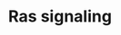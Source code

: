 ---
annotations:
- id: PW:0000168
  parent: signaling pathway
  type: Pathway Ontology
  value: growth factor signaling pathway
- id: PW:0000006
  parent: signaling pathway
  type: Pathway Ontology
  value: Ras superfamily mediated signaling pathway
authors:
- Khanspers
- Egonw
- DeSl
- Eweitz
- Finterly
citedin:
- link: PMC8407676
  title: Transcriptome Signature of Immune Cells Post Reovirus Treatment in KRAS Mutated
    Colorectal Cancer (2021)
- link: 10.1007/s13770-023-00621-1
  title: Reconstructed Human Skin with Hypodermis Shows Essential Role of Adipose
    Tissue in Skin Metabolism (2024)
- link: PMC12301734
  title: Investigating Transcriptional Age Acceleration in Inflammatory Skin Diseases
communities:
- CPTAC
- ONTOX
- PancCanNet
description: Ras proteins are small GTPases and are involved in transmitting signals
  within cells. In this way, Ras signaling controls many downstream processes, including
  cell proliferation, survival, growth, migration and differentiation.   Ras proteins
  exists in two states, inactive while bound to GDP and active while bound to GTP.
  The exchange of GTP for GDP on RAS proteins is regulated by guanine nucleotide exchange
  factors (GEFs) and GTPase-activating proteins (GAPs). Activated RAS regulates cellular
  functions through a set of effector molecules, including Raf, phosphatidylinositol
  3-kinase (PI3K) and Ral guanine nucleotide-dissociation stimulator (RALGDS).  Mutations
  in Ras genes can lead to the production of permanently activated Ras proteins. Because
  these signals result in cell growth and division, overactive Ras signaling can ultimately
  lead to cancer. The 3 Ras genes in humans (HRas, KRas, and NRas) are the most common
  oncogenes in human cancer; mutations that permanently activate Ras are found in
  20% to 25% of all human tumors and up to 90% in certain types of cancer.   Proteins
  on this pathway have targeted assays available via the [CPTAC Assay Portal](https://assays.cancer.gov/available_assays?wp_id=WP4223).
last-edited: 2025-07-26
ndex: e5f7c7f5-8b69-11eb-9e72-0ac135e8bacf
organisms:
- Homo sapiens
redirect_from:
- /index.php/Pathway:WP4223
- /instance/WP4223
- /instance/WP4223_r140097
revision: r140097
schema-jsonld:
- '@context': https://schema.org/
  '@id': https://wikipathways.github.io/pathways/WP4223.html
  '@type': Dataset
  creator:
    '@type': Organization
    name: WikiPathways
  description: Ras proteins are small GTPases and are involved in transmitting signals
    within cells. In this way, Ras signaling controls many downstream processes, including
    cell proliferation, survival, growth, migration and differentiation.   Ras proteins
    exists in two states, inactive while bound to GDP and active while bound to GTP.
    The exchange of GTP for GDP on RAS proteins is regulated by guanine nucleotide
    exchange factors (GEFs) and GTPase-activating proteins (GAPs). Activated RAS regulates
    cellular functions through a set of effector molecules, including Raf, phosphatidylinositol
    3-kinase (PI3K) and Ral guanine nucleotide-dissociation stimulator (RALGDS).  Mutations
    in Ras genes can lead to the production of permanently activated Ras proteins.
    Because these signals result in cell growth and division, overactive Ras signaling
    can ultimately lead to cancer. The 3 Ras genes in humans (HRas, KRas, and NRas)
    are the most common oncogenes in human cancer; mutations that permanently activate
    Ras are found in 20% to 25% of all human tumors and up to 90% in certain types
    of cancer.   Proteins on this pathway have targeted assays available via the [CPTAC
    Assay Portal](https://assays.cancer.gov/available_assays?wp_id=WP4223).
  keywords:
  - ABL1
  - ABL2
  - AFDN
  - AKT1
  - AKT2
  - AKT3
  - ARF6
  - BAD
  - BCL2L1
  - BRAP
  - BUB1B-PAK6
  - CALM1
  - CALM2
  - CALM3
  - CALML3
  - CALML4
  - CALML5
  - CALML6
  - CDC42
  - CHUK
  - CSF1R
  - Ca²⁺
  - DAG
  - EGFR
  - ELK1
  - EPHA2
  - ETS1
  - ETS2
  - EXOC2
  - FASLG
  - FGFR1
  - FGFR2
  - FGFR3
  - FGFR4
  - FLT1
  - FLT3
  - FLT4
  - FOXO4
  - GAB1
  - GAB2
  - GDP
  - GNB1
  - GNB2
  - GNB3
  - GNB4
  - GNB5
  - GNG10
  - GNG11
  - GNG12
  - GNG13
  - GNG2
  - GNG3
  - GNG4
  - GNG5
  - GNG7
  - GNG8
  - GNGT1
  - GNGT2
  - GRB2
  - GRIN1
  - GRIN2A
  - GRIN2B
  - GTP
  - HRAS
  - HTR7
  - IGF1R
  - IKBKB
  - IKBKG
  - INSR
  - IP3
  - JMJD7-PLA2G4B
  - KDR
  - KIT
  - KRAS
  - KSR1
  - KSR2
  - LAT
  - MAP2K1
  - MAP2K2
  - MAPK1
  - MAPK10
  - MAPK3
  - MAPK8
  - MAPK9
  - MET
  - MRAS
  - NF1
  - NFKB1
  - NGFR
  - NRAS
  - NTRK1
  - NTRK2
  - PAK1
  - PAK2
  - PAK3
  - PAK4
  - PAK5
  - PAK6
  - PDGFRA
  - PDGFRB
  - PIK3CA
  - PIK3CB
  - PIK3CD
  - PIK3R1
  - PIK3R2
  - PIK3R3
  - PIP3
  - PLA1A
  - PLA2G10
  - PLA2G12A
  - PLA2G12B
  - PLA2G16
  - PLA2G1B
  - PLA2G2A
  - PLA2G2C
  - PLA2G2D
  - PLA2G2E
  - PLA2G2F
  - PLA2G3
  - PLA2G4A
  - PLA2G4B
  - PLA2G4C
  - PLA2G4D
  - PLA2G4E
  - PLA2G4F
  - PLA2G5
  - PLA2G6
  - PLCE1
  - PLCG1
  - PLCG2
  - PLD1
  - PLD2
  - PRKACA
  - PRKACB
  - PRKACG
  - PRKCA
  - PRKCB
  - PRKCG
  - PTPN11
  - RAB5A
  - RAB5B
  - RAB5C
  - RAC1
  - RAC2
  - RAC3
  - RAF1
  - RALA
  - RALB
  - RALBP1
  - RALGDS
  - RAP1A
  - RAP1B
  - RAPGEF5
  - RASA1
  - RASA2
  - RASA3
  - RASA4
  - RASA4B
  - RASAL1
  - RASAL2
  - RASAL3
  - RASGRF1
  - RASGRF2
  - RASGRP1
  - RASGRP2
  - RASGRP3
  - RASGRP4
  - RASSF1
  - RASSF5
  - REL
  - RELA
  - RGL1
  - RGL2
  - RHOA
  - RIN1
  - RRAS
  - RRAS2
  - SHC1
  - SHC2
  - SHC3
  - SHC4
  - SHOC2
  - SOS1
  - SOS2
  - STK4
  - SYNGAP1
  - TEK
  - TIAM1
  - TTBK1
  - ZAP70
  - cAMP
  license: CC0
  name: Ras signaling
seo: CreativeWork
title: Ras signaling
wpid: WP4223
---